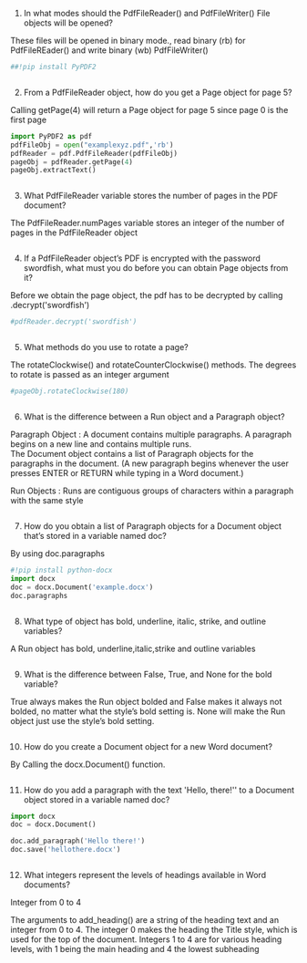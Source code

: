 1. In what modes should the PdfFileReader() and PdfFileWriter() File objects will be opened?


These files will be opened in binary mode., read binary (rb) for PdfFileREader() and write binary (wb) PdfFileWriter()



```python
##!pip install PyPDF2
```


```python

```

2. From a PdfFileReader object, how do you get a Page object for page 5?


Calling getPage(4) will return a Page object for page 5 since page 0 is the first page



```python
import PyPDF2 as pdf
pdfFileObj = open("examplexyz.pdf",'rb')
pdfReader = pdf.PdfFileReader(pdfFileObj)
pageObj = pdfReader.getPage(4)
pageObj.extractText()
```


```python

```

3. What PdfFileReader variable stores the number of pages in the PDF document?


The PdfFileReader.numPages variable stores an integer of the number of pages in the PdfFileReader object



```python

```

4. If a PdfFileReader object’s PDF is encrypted with the password swordfish, what must you do before you can obtain Page objects from it?


Before we obtain the page object, the pdf has to be decrypted by calling .decrypt('swordfish')


```python
#pdfReader.decrypt('swordfish')
```


```python

```

5. What methods do you use to rotate a page?


The rotateClockwise() and rotateCounterClockwise() methods. The degrees to rotate is passed as an integer argument



```python
#pageObj.rotateClockwise(180)
```


```python

```

6. What is the difference between a Run object and a Paragraph object?


Paragraph Object :  A document contains multiple paragraphs. A paragraph begins on a new line and contains multiple 
runs.  
The Document object contains a list of Paragraph objects for the paragraphs in the document. (A new paragraph begins 
whenever the user presses ENTER or RETURN while typing in a Word document.)

Run Objects :
Runs are contiguous groups of characters within a paragraph with the same style


```python

```

7. How do you obtain a list of Paragraph objects for a Document object that’s stored in a variable named doc?


By using doc.paragraphs


```python
#!pip install python-docx
import docx
doc = docx.Document('example.docx')
doc.paragraphs
```


```python

```

8. What type of object has bold, underline, italic, strike, and outline variables?


A Run object has bold, underline,italic,strike and outline variables



```python

```

9. What is the difference between False, True, and None for the bold variable?


True always makes the Run object bolded and False makes it always not bolded, no matter what the style’s bold setting is. None will make the Run object just use the style’s bold setting.




```python

```

10. How do you create a Document object for a new Word document?


By Calling the docx.Document() function.



```python

```

11. How do you add a paragraph with the text 'Hello, there!'' to a Document object stored in a variable named doc?



```python
import docx
doc = docx.Document()

doc.add_paragraph('Hello there!')
doc.save('hellothere.docx')
```


```python

```

12. What integers represent the levels of headings available in Word documents?


Integer from 0 to 4

The arguments to add_heading() are a string of the heading text and an integer from 0 to 4. The integer 0 makes the heading the Title style, which is used for the top of the document. Integers 1 to 4 are for various heading levels, with 1 being the main heading and 4 the lowest subheading


```python

```
